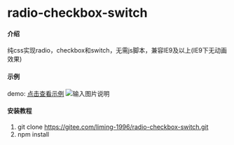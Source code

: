 # radio-checkbox-switch

#### 介绍
纯css实现radio，checkbox和switch，无需js脚本，兼容IE9及以上(IE9下无动画效果)

#### 示例
demo: [点击查看示例](http://liming-1996.gitee.io/css-radio-checkbox-switch)
![输入图片说明](https://images.gitee.com/uploads/images/2020/1122/210837_4c7c7da3_2345598.png "批注 2020-11-22 210803.png")

#### 安装教程
1.  git clone https://gitee.com/liming-1996/radio-checkbox-switch.git
2.  npm install
